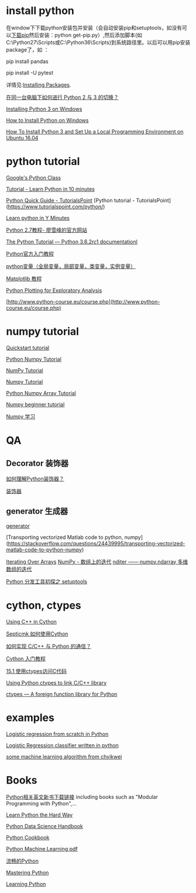 # install python

在window下下载python安装包并安装（会自动安装pip和setuptools，如没有可以[下载pip](https://bootstrap.pypa.io/get-pip.py
)然后安装：python get-pip.py）,然后添加脚本(如C:\Python27\Scripts或C:\Python36\Scripts)到系统路径里。以后可以用pip安装package了，如 ：

   pip install pandas
   
   pip install -U pytest
   
详情见:[Installing Packages](https://packaging.python.org/tutorials/installing-packages/). 

[在同一台电脑下如何进行 Python 2 与 3 的切换？](https://www.zhihu.com/question/22846291)


[Installing Python 3 on Windows](https://python-guide-pt-br.readthedocs.io/en/latest/starting/install3/win/) 

[How to Install Python on Windows](https://www.howtogeek.com/197947/how-to-install-python-on-windows/)

[How To Install Python 3 and Set Up a Local Programming Environment on Ubuntu 16.04](https://www.digitalocean.com/community/tutorials/how-to-install-python-3-and-set-up-a-local-programming-environment-on-ubuntu-16-04)

# python tutorial

[Google's Python Class]()

[Tutorial - Learn Python in 10 minutes](https://www.stavros.io/tutorials/python/)

[Python Quick Guide - TutorialsPoint](https://www.tutorialspoint.com/python/python_quick_guide.htm)
[Python tutorial - TutorialsPoint] (https://www.tutorialspoint.com/python/) 

[Learn python in Y Minutes](https://learnxinyminutes.com/docs/python/)

[Python 2.7教程- 廖雪峰的官方网站](http://www.liaoxuefeng.com/wiki/001374738125095c955c1e6d8bb493182103fac9270762a000)

[The Python Tutorial — Python 3.6.2rc1 documentationl](https://docs.python.org/3/tutorial/) 

[Python官方入门教程](https://docspy3zh.readthedocs.io/en/latest/tutorial/)

[python变量（全局变量，局部变量，类变量，实例变量）](http://www.imooc.com/article/14652)

[Matplotlib 教程](https://liam0205.me/2014/09/11/matplotlib-tutorial-zh-cn/)

[Python Plotting for Exploratory Analysis](http://pythonplot.com/#stacked-bar-chart)

[http://www.python-course.eu/course.php](http://www.python-course.eu/course.php)
# numpy tutorial

[Quickstart tutorial](https://docs.scipy.org/doc/numpy-dev/user/quickstart.html)

[Python Numpy Tutorial](https://cs231n.github.io/python-numpy-tutorial/) 

[NumPy Tutorial](https://www.tutorialspoint.com/numpy/) 

[Numpy Tutorial](http://www.python-course.eu/numpy.php)

[Python Numpy Array Tutorial](https://www.datacamp.com/community/tutorials/python-numpy-tutorial#gs.SOjAQrE)

[Numpy beginner tutorial](https://github.com/rougier/numpy-tutorial) 

[Numpy 学习](https://www.zybuluo.com/tankle/note/51606)

# QA

## Decorator 装饰器
[如何理解Python装饰器？](https://www.zhihu.com/question/26930016)  

[装饰器](http://www.liaoxuefeng.com/wiki/001374738125095c955c1e6d8bb493182103fac9270762a000/001386819879946007bbf6ad052463ab18034f0254bf355000)

## generator 生成器
[generator](https://stackoverflow.com/questions/1756096/understanding-generators-in-python)

[Transporting vectorized Matlab code to python, numpy] (https://stackoverflow.com/questions/24439995/transporting-vectorized-matlab-code-to-python-numpy)

[Iterating Over Arrays](https://docs.scipy.org/doc/numpy/reference/arrays.nditer.html#arrays-nditer)   [NumPy - 数组上的迭代](https://wizardforcel.gitbooks.io/ts-numpy-tut/content/11.html)  [ nditer —— numpy.ndarray 多维数组的迭代](http://blog.csdn.net/lanchunhui/article/details/55657135)

[Python 分发工具初探之 setuptools](http://blog.luoyuanhang.com/2016/03/23/Python-%E5%88%86%E5%8F%91%E5%B7%A5%E5%85%B7%E5%88%9D%E6%8E%A2%E4%B9%8B-setuptools/)


# cython, ctypes
[Using C++ in Cython](https://cython.readthedocs.io/en/latest/src/userguide/wrapping_CPlusPlus.html)

[Septicmk 如何使用Cython](http://blog.septicmk.com/Python/use-Cython.html)

[如何实现 C/C++ 与 Python 的通信？](https://www.zhihu.com/question/23003213)

[Cython 入门教程](https://charlesnord.github.io/2017/03/11/cython-tuto/) 

[15.1 使用ctypes访问C代码](https://python3-cookbook.readthedocs.io/zh_CN/latest/c15/p01_access_ccode_using_ctypes.html)

[Using Python ctypes to link C/C++ library](http://bigbang.waterlin.org/bang/using-python-ctypes-to-link-cpp-library/) 

[ctypes — A foreign function library for Python](https://docs.python.org/2/library/ctypes.html)
# examples
  
  [Logistic regression from scratch in Python](https://github.com/perborgen/LogisticRegression)
  
  [Logistic Regression classifier written in python](https://github.com/aceveggie/LogisticRegression)
  
  [some machine learning algorithm from chyikwei](https://github.com/chyikwei/MachineLearning) 

# Books

[Python相关英文新书下载链接](http://www.jianshu.com/p/b494589eee52) including books such as "Modular Programming with Python",...

[Learn Python the Hard Way](https://github.com/chris-void/pyway/blob/master/Learn%20Python%20The%20Hard%20Way,%203rd%20Edition%20.pdf)

[Python Data Science Handbook](https://github.com/jakevdp/PythonDataScienceHandbook)

[Python Cookbook](https://learko.github.io/books/coding/Python_Cookbook_3rd_Edition.pdf)

[Python Machine Learning pdf](https://github.com/PlamenStilyianov/Python/blob/master/Python%20Machine%20Learning.pdf)

[流畅的Python](https://jackmk.ctfile.com/fs/14155983-203386385)  

[Mastering Python](https://scanlibs.com/mastering-python-rick-van-hattem/)

[Learning Python](http://stock.ethop.org/pdf/python/Learning%20Python,%205th%20Edition.pdf)


